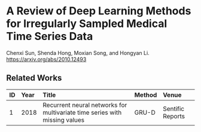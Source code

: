 # A Review of Deep Learning Methods for Irregularly Sampled Medical Time Series Data

Chenxi Sun, Shenda Hong, Moxian Song, and Hongyan Li. 
https://arxiv.org/abs/2010.12493



## Related Works

| ID  | Year  | Title                                                                      | Method           | Venue            |
| :---| :---- | :--------------------------------------------------------------------------| :--------------- | :--------------- |
| 1   | 2018  | Recurrent neural networks for multivariate time series with missing values | GRU-D            | Sentific Reports |
                                                                   
